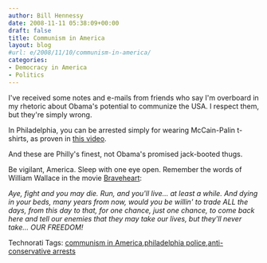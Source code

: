 ```yaml
---
author: Bill Hennessy
date: 2008-11-11 05:38:09+00:00
draft: false
title: Communism in America
layout: blog
#url: e/2008/11/10/communism-in-america/
categories:
- Democracy in America
- Politics
---
```


I've received some notes and e-mails from friends who say I'm overboard in my rhetoric about Obama's potential to communize the USA. I respect them, but they're simply wrong.

 

In Philadelphia, you can be arrested simply for wearing McCain-Palin t-shirts, as proven in [this video](https://www.red-alerts.com/un-american-activities/the-future-of-america/).

 

And these are Philly's finest, not Obama's promised jack-booted thugs. 

 

Be vigilant, America. Sleep with one eye open. Remember the words of William Wallace in the movie [Braveheart](https://hennessysview.com/2008/11/09/its-movie-time-for-conservatives/):

 

_Aye, fight and you may die. Run, and you'll live… at least a while. And dying in your beds, many years from now, would you be willin' to trade ALL the days, from this day to that, for one chance, just one chance, to come back here and tell our enemies that they may take our lives, but they'll never take… OUR FREEDOM!_

 

Technorati Tags: [communism in America](https://technorati.com/tags/communism%20in%20America),[philadelphia police](https://technorati.com/tags/philadelphia%20police),[anti-conservative arrests](https://technorati.com/tags/anti-conservative%20arrests)
